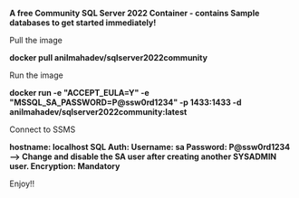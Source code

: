 **A free Community SQL Server 2022 Container - contains Sample databases to get started immediately!**

Pull the image 

**docker pull anilmahadev/sqlserver2022community**

Run the image

**docker run -e "ACCEPT_EULA=Y" -e "MSSQL_SA_PASSWORD=P@ssw0rd1234" -p 1433:1433 -d anilmahadev/sqlserver2022community:latest**

Connect to SSMS

**hostname: localhost 
SQL Auth: Username: sa 
Password: P@ssw0rd1234 --> Change and disable the SA user after creating another SYSADMIN user. 
Encryption: Mandatory**

Enjoy!!
